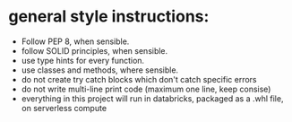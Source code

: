 # general style instructions: 

- Follow PEP 8, when sensible.
- follow SOLID principles, when sensible. 
- use type hints for every function. 
- use classes and methods, where sensible. 
- do not create try catch blocks which don't catch specific errors 
- do not write multi-line print code (maximum one line, keep consise)
- everything in this project will run in databricks, packaged as a .whl file, on serverless compute